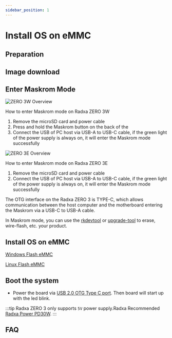 ```yaml
---
sidebar_position: 1
---
```


# Install OS on eMMC

## Preparation

## Image download

## Enter Maskrom Mode

<Tabs queryString="model">
<TabItem value="zero-3w" label="ZERO 3W">

![ZERO 3W Overview](/img/zero/zero3/radxa_zero_3w.webp)

How to enter Maskrom mode on Radxa ZERO 3W

1. Remove the microSD card and power cable
2. Press and hold the Maskrom button on the back of the
3. Connect the USB of PC host via USB-A to USB-C cable, if the green light of the power supply is always on, it will enter the Maskrom mode successfully

</TabItem>
<TabItem value="zero-3e" label="ZERO 3E">

![ZERO 3E Overview](/img/zero/zero3/radxa_zero_3e.webp)

How to enter Maskrom mode on Radxa ZERO 3E

1. Remove the microSD card and power cable
2. Connect the USB of PC host via USB-A to USB-C cable, if the green light of the power supply is always on, it will enter the Maskrom mode successfully

</TabItem>
</Tabs>

The OTG interface on the Radxa ZERO 3 is TYPE-C, which allows communication between the host computer and the motherboard entering the Maskrom via a USB-C to USB-A cable.

In Maskrom mode, you can use the [rkdevtool](rkdevtool) or [upgrade-tool](upgrade-tool) to erase, wire-flash, etc. your product.

## Install OS on eMMC

[Windows Flash eMMC](rkdevtool)

[Linux Flash eMMC](rkdeveloptool)

## Boot the system

- Power the board via [USB 2.0 OTG Type C port](../hardware-design/hardware-interface). Then board will start up with the led blink.

:::tip
Radxa ZERO 3 only supports `5V` power supply.Radxa Recommended [Radxa Power PD30W](../../../accessories/pd_30w).
:::

## FAQ
